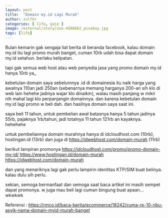 ```yaml
---
layout: post
title:  "Domain my.id Lagi Murah"
author: zulfkr
categories: [ life, gaje ]
image: /external/story/zoo-4508682_pixabay.jpg
tags: [life]
---
```


Bulan kemarin gak sengaja liat berita di beranda facebook, kalau domain my.id itu lagi promo murah banget, cuman 10rb udah bisa dapat domain my.id setahun. berlaku kelipatan.

tapi gak semua web host atau web penyedia jasa yang promo domain my.id hanya 10rb ya,, 

kebetulan domain saya sebelumnya .id di domainesia itu naik harga yang awalnya 110an jadi 250an (sebenarnya memang harganya 200-an sih klo di web lain hehehe jadinya wajar klo dinaikin), walau masih panjang w mikir nih mahal lagi klo perpanjangin domainnya. dan karena kebetulan domain my.id lagi promo w beli dah. dan hasilnya domain saya saat ini. 

saya beli 11 tahun, untuk pembelian awal batasnya hanya 5 tahun jadinya 55rb, pajaknya 1rb/tahun, jadi totalnya 11 tahun 121rb an kayaknya. hehehehe

untuk pembeliannya domain murahnya hanya di idcloudhost.com (10rb), hostingan.id (13rb) dan juga di https://idwebhost.com/domain-murah (11rb)

berikut lampiran promonya 
https://idcloudhost.com/promo/promo-domain-my-id/
https://www.hostingan.id/domain-murah
https://idwebhost.com/domain-murah

dan yang menariknya lagi gak perlu lampirin identitas KTP/SIM buat belinya. kalau dulu sih perlu.

sekian, semoga bermanfaat dan semoga saat baca artikel ini masih sempet dapat promonya. w juga mau beli lagi cuman bingung buat apaan... wkwkwk

Referensi :
https://rmco.id/baca-berita/ecommerce/18242/cuma-rp-10-ribu-asyik-nama-domain-myid-murah-banget
